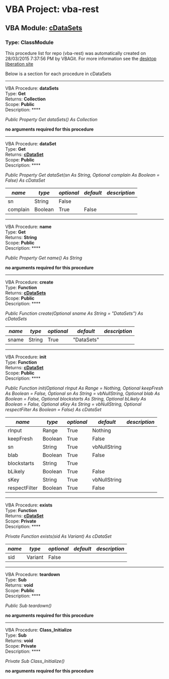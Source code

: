 # VBA Project: **vba-rest**
## VBA Module: **[cDataSets](/libraries/cDataSets.cls "source is here")**
### Type: ClassModule  

This procedure list for repo (vba-rest) was automatically created on 28/03/2015 7:37:56 PM by VBAGit.
For more information see the [desktop liberation site](http://ramblings.mcpher.com/Home/excelquirks/drivesdk/gettinggithubready "desktop liberation")

Below is a section for each procedure in cDataSets

---
VBA Procedure: **dataSets**  
Type: **Get**  
Returns: **Collection**  
Scope: **Public**  
Description: ****  

*Public Property Get dataSets() As Collection*  

**no arguments required for this procedure**


---
VBA Procedure: **dataSet**  
Type: **Get**  
Returns: **[cDataSet](/libraries/cDataSet_cls.md "cDataSet")**  
Scope: **Public**  
Description: ****  

*Public Property Get dataSet(sn As String, Optional complain As Boolean = False) As cDataSet*  

*name*|*type*|*optional*|*default*|*description*
---|---|---|---|---
sn|String|False||
complain|Boolean|True| False|


---
VBA Procedure: **name**  
Type: **Get**  
Returns: **String**  
Scope: **Public**  
Description: ****  

*Public Property Get name() As String*  

**no arguments required for this procedure**


---
VBA Procedure: **create**  
Type: **Function**  
Returns: **[cDataSets](/libraries/cDataSets_cls.md "cDataSets")**  
Scope: **Public**  
Description: ****  

*Public Function create(Optional sname As String = "DataSets") As cDataSets*  

*name*|*type*|*optional*|*default*|*description*
---|---|---|---|---
sname|String|True| "DataSets"|


---
VBA Procedure: **init**  
Type: **Function**  
Returns: **[cDataSet](/libraries/cDataSet_cls.md "cDataSet")**  
Scope: **Public**  
Description: ****  

*Public Function init(Optional rInput As Range = Nothing, Optional keepFresh As Boolean = False, Optional sn As String = vbNullString, Optional blab As Boolean = False, Optional blockstarts As String, Optional bLikely As Boolean = False, Optional sKey As String = vbNullString, Optional respectFilter As Boolean = False) As cDataSet*  

*name*|*type*|*optional*|*default*|*description*
---|---|---|---|---
rInput|Range|True| Nothing|
keepFresh|Boolean|True| False|
sn|String|True| vbNullString|
blab|Boolean|True| False|
blockstarts|String|True||
bLikely|Boolean|True| False|
sKey|String|True| vbNullString|
respectFilter|Boolean|True| False|


---
VBA Procedure: **exists**  
Type: **Function**  
Returns: **[cDataSet](/libraries/cDataSet_cls.md "cDataSet")**  
Scope: **Private**  
Description: ****  

*Private Function exists(sid As Variant) As cDataSet*  

*name*|*type*|*optional*|*default*|*description*
---|---|---|---|---
sid|Variant|False||


---
VBA Procedure: **teardown**  
Type: **Sub**  
Returns: **void**  
Scope: **Public**  
Description: ****  

*Public Sub teardown()*  

**no arguments required for this procedure**


---
VBA Procedure: **Class_Initialize**  
Type: **Sub**  
Returns: **void**  
Scope: **Private**  
Description: ****  

*Private Sub Class_Initialize()*  

**no arguments required for this procedure**
